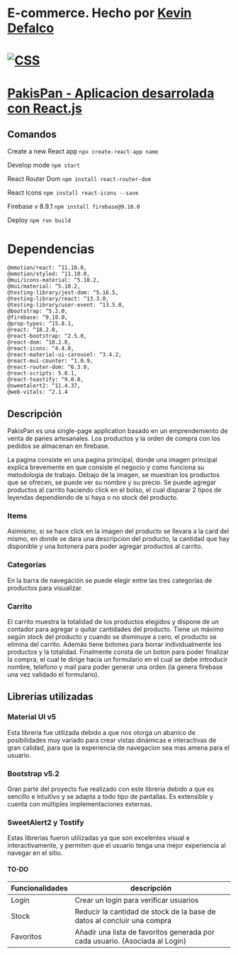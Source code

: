 # E-commerce. Hecho por [Kevin Defalco](https://www.linkedin.com/in/kevindefalco/)

# [![CSS](https://img.shields.io/badge/Link%20al%20sitio-blueviolet)](https://kevod1997.github.io/ProyectoCoderReact/)

# [PakisPan - Aplicacion desarrolada con React.js](https://kevod1997.github.io/ProyectoCoderReact/)

## Comandos

Create a new React app
`npx create-react-app name`

Develop mode
`npm start`

React Router Dom
`npm install react-router-dom`

React Icons
`npm install react-icons --save`

Firebase v 8.9.1
`npm install firebase@9.10.0`

Deploy
`npm run build`

# Dependencias

    @emotion/react: ^11.10.0,
    @emotion/styled: ^11.10.0,
    @mui/icons-material: ^5.10.2,
    @mui/material: ^5.10.2,
    @testing-library/jest-dom: ^5.16.5,
    @testing-library/react: ^13.3.0,
    @testing-library/user-event: ^13.5.0,
    @bootstrap: ^5.2.0,
    @firebase: ^9.10.0,
    @prop-types: ^15.8.1,
    @react: ^18.2.0,
    @react-bootstrap: ^2.5.0,
    @react-dom: ^18.2.0,
    @react-icons: ^4.4.0,
    @react-material-ui-carousel: ^3.4.2,
    @react-mui-counter: ^1.0.9,
    @react-router-dom: ^6.3.0,
    @react-scripts: 5.0.1,
    @react-toastify: ^9.0.8,
    @sweetalert2: ^11.4.37,
    @web-vitals: ^2.1.4


## Descripción

PakisPan es una single-page application  basado en un emprendemiento de venta de panes artesanales. Los productos y la orden de compra con los pedidos se almacenan en firebase.

La pagina consiste en una pagina principal, donde una imagen principal explica brevemente en que consiste el negocio y como funciona su metodologia de trabajo. Debajo de la imagen, se muestran los productos que se ofrecen, se puede ver su nombre y su precio. Se puede agregar productos al carrito haciendo click en el bolso, el cual disparar 2 tipos de leyendas dependiendo de si haya o no stock del producto.

### Items

Asimismo, si se hace click en la imagen del producto se llevara a la card del mismo, en donde se dara una descripcion del producto, la cantidad que hay disponible y una botonera para poder agregar productos al carrito. 

### Categorías
 En la barra de navegación se puede elegir entre las tres categorías de productos para visualizar. 

### Carrito

El carrito muestra la totalidad de los productos elegidos y dispone de un contador para agregar o quitar cantidades del producto. Tiene un máximo según stock del producto y cuando se disminuye a cero, el producto se elimina del carrito. Además tiene botones para borrar individualmente los productos y la totalidad.
Finalmente consta de un boton para poder finalizar la compra, el cual te dirige hacia un formulario en el cual se debe introducir nombre, telefono y mail para poder generar una orden (la genera firebase una vez validado el formulario).


## Librerías utilizadas

### Material UI v5

Esta libreria fue utilizada debido a que nos otorga un abanico de posibilidades muy variado para  crear vistas dinámicas e interactivas de gran calidad, para que la experiencia de navegacion sea mas amena para el usuario.

### Bootstrap v5.2

Gran parte del proyecto fue realizado con este libreria debido a que es sencillo e intuitivo y se adapta a todo tipo de pantallas. Es extensible y cuenta con múltiples implementaciones externas.

### SweetAlert2 y Tostify

Estas librerias fueron utilizadas ya que son excelentes visual e interactivamente, y permiten que el usuario tenga una mejor experiencia al navegar en el sitio.


#### TO-DO

| Funcionalidades | descripción                                                                  |
| --------------- | ---------------------------------------------------------------------------- |
| Login           | Crear un login para verificar usuarios                                       |
| Stock           | Reducir la cantidad de stock de la base de datos al concluir una compra      |
| Favoritos       | Añadir una lista de favoritos generada por cada usuario. (Asociada al Login) |
